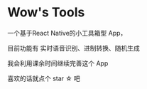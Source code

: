 # Wow's Tools
一个基于React Native的小工具箱型 App，

目前功能有 实时语音识别、进制转换、随机生成

我会利用课余时间继续完善这个 App

喜欢的话就点个 star ☆ 吧